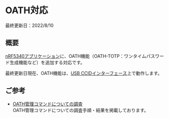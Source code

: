 # OATH対応

最終更新日：2022/8/10

## 概要

[nRF5340アプリケーション](../../nRF5340_app)に、OATH機能（OATH-TOTP：ワンタイムパスワード生成機能など）を追加する対応です。

最終更新日現在、OATH機能は、[USB CCIDインターフェース](../../CCID/ccid_lib/README.md)上で動作します。

## ご参考

- [OATH管理コマンドについての調査](../../CCID/OATH/RESEARCH.md)<br>
OATH管理コマンドについての調査手順・結果を掲載しております。
